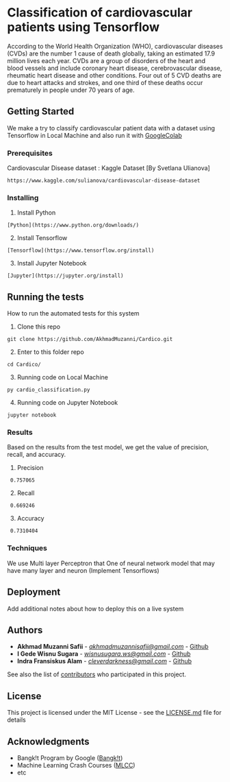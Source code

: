 # Classification of cardiovascular patients using Tensorflow

According to the World Health Organization (WHO), cardiovascular diseases (CVDs) are the number 1 cause of death globally, taking an estimated 17.9 million lives each year. CVDs are a group of disorders of the heart and blood vessels and include coronary heart disease, cerebrovascular disease, rheumatic heart disease and other conditions. Four out of 5 CVD deaths are due to heart attacks and strokes, and one third of these deaths occur prematurely in people under 70 years of age.

## Getting Started

We make a try to classify cardiovascular patient data with a dataset using Tensorflow in Local Machine and also run it with [GoogleColab](https://colab.research.google.com/)

### Prerequisites

Cardiovascular Disease dataset : Kaggle Dataset
[By Svetlana Ulianova]

```
https://www.kaggle.com/sulianova/cardiovascular-disease-dataset
```

### Installing

1. Install Python
```
[Python](https://www.python.org/downloads/)
```
2. Install Tensorflow
```
[Tensorflow](https://www.tensorflow.org/install)
```

3. Install Jupyter Notebook
```
[Jupyter](https://jupyter.org/install)
```

## Running the tests

How to run the automated tests for this system

1. Clone this repo
```
git clone https://github.com/AkhmadMuzanni/Cardico.git
```
2. Enter to this folder repo
```
cd Cardico/
```

3. Running code on Local Machine
```
py cardio_classification.py
```

4. Running code on Jupyter Notebook
```
jupyter notebook
```

### Results

Based on the results from the test model, we get the value of precision, recall, and accuracy.

1. Precision
```
 0.757065
```
2. Recall
```
 0.669246
```

3. Accuracy
```
 0.7310404
```

### Techniques

We use Multi layer Perceptron that One of neural network model that may have many layer and neuron (Implement Tensorflows)


## Deployment

Add additional notes about how to deploy this on a live system


## Authors

* **Akhmad Muzanni Safii** - *akhmadmuzannisafii@gmail.com* - [Github](https://github.com/AkhmadMuzanni)
* **I Gede Wisnu Sugara** - *wisnusugara.ws@gmail.com* - [Github](https://github.com/wisnusugara)
* **Indra Fransiskus Alam** - *cleverdarkness@gmail.com* - [Github](https://github.com/simplephi)


See also the list of [contributors](https://github.com/AkhmadMuzanni/Cardico/contributors) who participated in this project.

## License

This project is licensed under the MIT License - see the [LICENSE.md](LICENSE.md) file for details

## Acknowledgments

* Bangk!t Program by Google ([Bangk!t](https://events.withgoogle.com/bangkit/))
* Machine Learning Crash Courses ([MLCC](https://developers.google.com/machine-learning/crash-course/))
* etc

